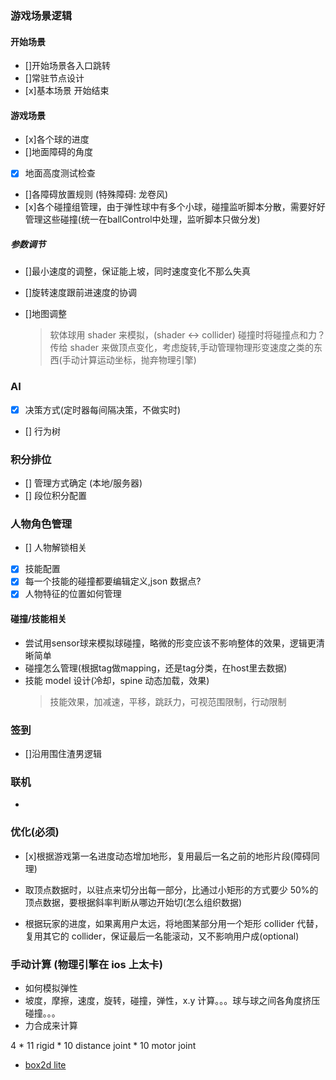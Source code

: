 ### 游戏场景逻辑

#### 开始场景

- []开始场景各入口跳转
- []常驻节点设计
- [x]基本场景 开始结束

#### 游戏场景

- [x]各个球的进度
- []地面障碍的角度
- [x] 地面高度测试检查
- []各障碍放置规则 (特殊障碍: 龙卷风)
- [x]各个碰撞组管理，由于弹性球中有多个小球，碰撞监听脚本分散，需要好好管理这些碰撞(统一在ballControl中处理，监听脚本只做分发)

##### 参数调节
- []最小速度的调整，保证能上坡，同时速度变化不那么失真
- []旋转速度跟前进速度的协调
- []地图调整
  
  > 软体球用 shader 来模拟，(shader <-> collider) 碰撞时将碰撞点和力？传给 shader 来做顶点变化，考虑旋转,手动管理物理形变速度之类的东西(手动计算运动坐标，抛弃物理引擎)

### AI

- [x] 决策方式(定时器每间隔决策，不做实时)
- [] 行为树

### 积分排位

- [] 管理方式确定 (本地/服务器)
- [] 段位积分配置

### 人物角色管理

- [] 人物解锁相关
- [x] 技能配置
- [x] 每一个技能的碰撞都要编辑定义,json 数据点?
- [x] 人物特征的位置如何管理

#### 碰撞/技能相关

- 尝试用sensor球来模拟球碰撞，略微的形变应该不影响整体的效果，逻辑更清晰简单
- 碰撞怎么管理(根据tag做mapping，还是tag分类，在host里去数据)
- 技能 model 设计(冷却，spine 动态加载，效果)
  > 技能效果，加减速，平移，跳跃力，可视范围限制，行动限制

### 签到

- []沿用围住渣男逻辑

### 联机

- [](https://forum.cocos.org/t/topic/99992)

### 优化(必须)

- [x]根据游戏第一名进度动态增加地形，复用最后一名之前的地形片段(障碍同理)
- 取顶点数据时，以驻点来切分出每一部分，比通过小矩形的方式要少 50%的顶点数据，要根据斜率判断从哪边开始切(怎么组织数据)

- 根据玩家的进度，如果离用户太远，将地图某部分用一个矩形 collider 代替，复用其它的 collider，保证最后一名能滚动，又不影响用户成(optional)

### 手动计算 (物理引擎在 ios 上太卡)

- 如何模拟弹性
- 坡度，摩擦，速度，旋转，碰撞，弹性，x.y 计算。。。球与球之间各角度挤压碰撞。。。
- 力合成来计算

4 * 11 rigid * 10 distance joint * 10 motor joint

- [box2d lite](https://github.com/SlowHadoken/Box2D-LiteJS/blob/master/src/World.js)
